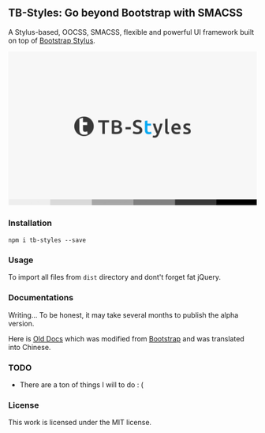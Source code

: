 ## TB-Styles: Go beyond Bootstrap with SMACSS
A Stylus-based, OOCSS, SMACSS, flexible and powerful UI framework built on top of [Bootstrap Stylus](https://github.com/maxmx/bootstrap-stylus).

![TB-Styles Hero](./images/tb-styles-hero.png)

### Installation
```
npm i tb-styles --save
```

### Usage
To import all files from `dist` directory and dont't forget fat jQuery.

### Documentations
Writing... To be honest, it may take several months to publish the alpha version.

Here is [Old Docs](https://docs.teambition.com/ui) which was modified from [Bootstrap](http://getbootstrap.com) and was translated into Chinese.

### TODO
- There are a ton of things I will to do : (

### License
This work is licensed under the MIT license.
